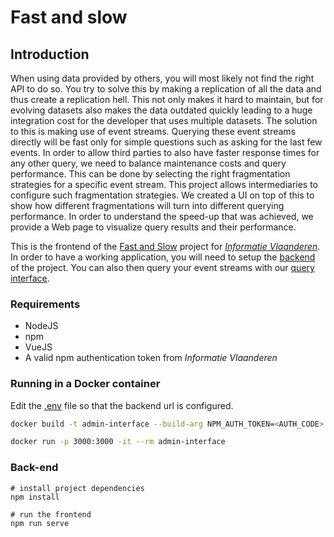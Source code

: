 # Fast and slow

## Introduction

When using data provided by others, you will most likely not find the right API to do so. You try to solve this by making a replication of all the data and thus create a replication hell. This not only makes it hard to maintain, but for evolving datasets also makes the data outdated quickly leading to a huge integration cost for the developer that uses multiple datasets.
The solution to this is making use of event streams. Querying these event streams directly will be fast only for simple questions such as asking for the last few events. In order to allow third parties to also have faster response times for any other query, we need to balance maintenance costs and query performance. This can be done by selecting the right fragmentation strategies for a specific event stream.
This project allows intermediaries to configure such fragmentation strategies. We created a UI on top of this to show how different fragmentations will turn into different querying performance. In order to understand the speed-up that was achieved, we provide a Web page to visualize query results and their performance.

This is the frontend of the [Fast and Slow](https://github.com/oSoc20/fast-and-slow) project for [_Informatie Vlaanderen_](https://overheid.vlaanderen.be/informatie-vlaanderen). In order to have a working application, you will need to setup the [backend](https://github.com/hdelva/tree_index) of the project. You can also then query your event streams with our [query interface](https://github.com/oSoc20/fast-and-slow-query).

### Requirements
* NodeJS
* npm
* VueJS
* A valid npm authentication token from _Informatie Vlaanderen_

### Running in a Docker container
Edit the [.env]() file so that the backend url is configured.

```bash
docker build -t admin-interface --build-arg NPM_AUTH_TOKEN=<AUTH_CODE> .
```

```bash
docker run -p 3000:3000 -it --rm admin-interface
```

### Back-end
```
# install project dependencies
npm install

# run the frontend
npm run serve
```
